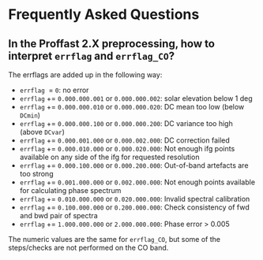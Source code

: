 # Frequently Asked Questions

## In the Proffast 2.X preprocessing, how to interpret `errflag` and `errflag_CO`?

The errflags are added up in the following way:

- `errflag` &nbsp;= `0`: no error
- `errflag` += `0.000.000.001` or `0.000.000.002`: solar elevation below 1 deg
- `errflag` += `0.000.000.010` or `0.000.000.020`: DC mean too low (below `DCmin`)
- `errflag` += `0.000.000.100` or `0.000.000.200`: DC variance too high (above `DCvar`)
- `errflag` += `0.000.001.000` or `0.000.002.000`: DC correction failed
- `errflag` += `0.000.010.000` or `0.000.020.000`: Not enough ifg points available on any side of the ifg for requested resolution
- `errflag` += `0.000.100.000` or `0.000.200.000`: Out-of-band artefacts are too strong
- `errflag` += `0.001.000.000` or `0.002.000.000`: Not enough points available for calculating phase spectrum
- `errflag` += `0.010.000.000` or `0.020.000.000`: Invalid spectral calibration
- `errflag` += `0.100.000.000` or `0.200.000.000`: Check consistency of fwd and bwd pair of spectra
- `errflag` += `1.000.000.000` or `2.000.000.000`: Phase error > 0.005

The numeric values are the same for `errflag_CO`, but some of the steps/checks are not performed on the CO band.
